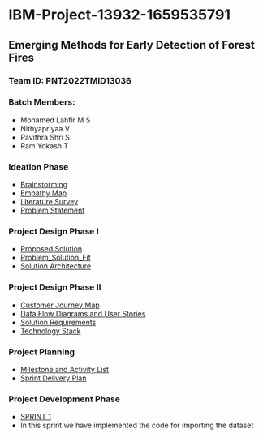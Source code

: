 # IBM-Project-13932-1659535791

## Emerging Methods for Early Detection of Forest Fires

### Team ID: PNT2022TMID13036

### Batch Members:

- Mohamed Lahfir M S
- Nithyapriyaa V
- Pavithra Shri S
- Ram Yokash T

### Ideation Phase

- [Brainstorming](https://github.com/IBM-EPBL/IBM-Project-13932-1659535791/blob/main/PROJECT%20DESIGN%20AND%20PLANNING/IDEATION%20PHASE/Brainstorming%20and%20Idea%20Prioritization.pdf)
- [Empathy Map](https://github.com/IBM-EPBL/IBM-Project-13932-1659535791/blob/main/PROJECT%20DESIGN%20AND%20PLANNING/IDEATION%20PHASE/Empathy%20Map.pdf)
- [Literature Survey](https://github.com/IBM-EPBL/IBM-Project-13932-1659535791/blob/main/PROJECT%20DESIGN%20AND%20PLANNING/IDEATION%20PHASE/Literature%20Survey.pdf)
- [Problem Statement](https://github.com/IBM-EPBL/IBM-Project-13932-1659535791/blob/main/PROJECT%20DESIGN%20AND%20PLANNING/IDEATION%20PHASE/PROBLEM_STATEMENT.pdf)

### Project Design Phase I

- [Proposed Solution](https://github.com/IBM-EPBL/IBM-Project-13932-1659535791/blob/main/PROJECT%20DESIGN%20AND%20PLANNING/PROJECT%20DESIGN%20PHASE%20I/Proposed%20Solution.pdf)
- [Problem_Solution_Fit](https://github.com/IBM-EPBL/IBM-Project-13932-1659535791/blob/main/PROJECT%20DESIGN%20AND%20PLANNING/PROJECT%20DESIGN%20PHASE%20I/Problem_Solution_Fit.pdf)
- [Solution Architecture](https://github.com/IBM-EPBL/IBM-Project-13932-1659535791/blob/main/PROJECT%20DESIGN%20AND%20PLANNING/PROJECT%20DESIGN%20PHASE%20I/Solution%20Architecture.png)

### Project Design Phase II

- [Customer Journey Map](https://github.com/IBM-EPBL/IBM-Project-13932-1659535791/blob/main/PROJECT%20DESIGN%20AND%20PLANNING/PROJECT%20DESIGN%20PHASE%20II/Customer%20Journey%20map.pdf)
- [Data Flow Diagrams and User Stories](https://github.com/IBM-EPBL/IBM-Project-13932-1659535791/blob/main/PROJECT%20DESIGN%20AND%20PLANNING/PROJECT%20DESIGN%20PHASE%20II/Data%20Flow%20Diagrams%20and%20User%20Stories.pdf)
- [Solution Requirements](https://github.com/IBM-EPBL/IBM-Project-13932-1659535791/blob/main/PROJECT%20DESIGN%20AND%20PLANNING/PROJECT%20DESIGN%20PHASE%20II/Solution%20Requirements.pdf)
- [Technology Stack](https://github.com/IBM-EPBL/IBM-Project-13932-1659535791/blob/main/PROJECT%20DESIGN%20AND%20PLANNING/PROJECT%20DESIGN%20PHASE%20II/Technology%20Stack.pdf)

### Project Planning

- [Milestone and Activity List](https://github.com/IBM-EPBL/IBM-Project-13932-1659535791/blob/main/PROJECT%20DESIGN%20AND%20PLANNING/PROJECT%20PLANNING/Milestone%20and%20Activity%20list.pdf)
- [Sprint Delivery Plan](https://github.com/IBM-EPBL/IBM-Project-13932-1659535791/blob/main/PROJECT%20DESIGN%20AND%20PLANNING/PROJECT%20PLANNING/Sprint%20Delivery%20Plan.pdf)

### Project Development Phase

- [SPRINT 1](https://github.com/IBM-EPBL/IBM-Project-13932-1659535791/tree/main/PROJECT%20DEVELOPMENT%20PHASE/SPRINT%201)
- In this sprint we have implemented the code for importing the dataset
